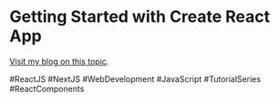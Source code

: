 # Getting Started with Create React App

 [Visit my blog on this topic]([https://github.com/facebook/create-react-app](https://medium.com/@prajwald2627/unleashing-the-potential-of-reactjs-and-nextjs-chapter-02-diving-deeper-into-react-components-c737bf71eb51)).

#ReactJS #NextJS #WebDevelopment #JavaScript #TutorialSeries #ReactComponents
